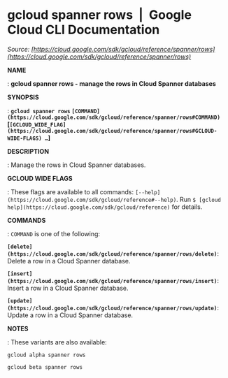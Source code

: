 # gcloud spanner rows  |  Google Cloud CLI Documentation

*Source: [https://cloud.google.com/sdk/gcloud/reference/spanner/rows](https://cloud.google.com/sdk/gcloud/reference/spanner/rows)*

**NAME**

: **gcloud spanner rows - manage the rows in Cloud Spanner databases**

**SYNOPSIS**

: **`gcloud spanner rows` `[COMMAND](https://cloud.google.com/sdk/gcloud/reference/spanner/rows#COMMAND)` [`[GCLOUD_WIDE_FLAG](https://cloud.google.com/sdk/gcloud/reference/spanner/rows#GCLOUD-WIDE-FLAGS) …`]**

**DESCRIPTION**

: Manage the rows in Cloud Spanner databases.

**GCLOUD WIDE FLAGS**

: These flags are available to all commands: `[--help](https://cloud.google.com/sdk/gcloud/reference#--help)`.
Run `$ [gcloud help](https://cloud.google.com/sdk/gcloud/reference)` for details.

**COMMANDS**

: ``COMMAND`` is one of the following:

**`[delete](https://cloud.google.com/sdk/gcloud/reference/spanner/rows/delete)`**:
Delete a row in a Cloud Spanner database.

**`[insert](https://cloud.google.com/sdk/gcloud/reference/spanner/rows/insert)`**:
Insert a row in a Cloud Spanner database.

**`[update](https://cloud.google.com/sdk/gcloud/reference/spanner/rows/update)`**:
Update a row in a Cloud Spanner database.

**NOTES**

: These variants are also available:

```
gcloud alpha spanner rows
```

```
gcloud beta spanner rows
```